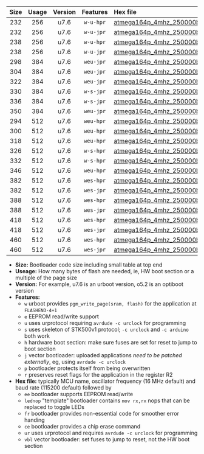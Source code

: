 |Size|Usage|Version|Features|Hex file|
|:-:|:-:|:-:|:-:|:--|
|232|256|u7.6|`w-u-hpr`|[atmega164p_4mhz_250000bps_ur.hex](https://raw.githubusercontent.com/stefanrueger/urboot/main/atmega164p_4mhz_250000bps_ur.hex)|
|232|256|u7.6|`w-u-jpr`|[atmega164p_4mhz_250000bps_ur_vbl.hex](https://raw.githubusercontent.com/stefanrueger/urboot/main/atmega164p_4mhz_250000bps_ur_vbl.hex)|
|238|256|u7.6|`w-u-hpr`|[atmega164p_4mhz_250000bps_lednop_ur.hex](https://raw.githubusercontent.com/stefanrueger/urboot/main/atmega164p_4mhz_250000bps_lednop_ur.hex)|
|238|256|u7.6|`w-u-jpr`|[atmega164p_4mhz_250000bps_lednop_ur_vbl.hex](https://raw.githubusercontent.com/stefanrueger/urboot/main/atmega164p_4mhz_250000bps_lednop_ur_vbl.hex)|
|298|384|u7.6|`weu-jpr`|[atmega164p_4mhz_250000bps_ee_ur_vbl.hex](https://raw.githubusercontent.com/stefanrueger/urboot/main/atmega164p_4mhz_250000bps_ee_ur_vbl.hex)|
|304|384|u7.6|`weu-jpr`|[atmega164p_4mhz_250000bps_ee_lednop_ur_vbl.hex](https://raw.githubusercontent.com/stefanrueger/urboot/main/atmega164p_4mhz_250000bps_ee_lednop_ur_vbl.hex)|
|322|384|u7.6|`weu-jpr`|[atmega164p_4mhz_250000bps_ee_lednop_fr_ur_vbl.hex](https://raw.githubusercontent.com/stefanrueger/urboot/main/atmega164p_4mhz_250000bps_ee_lednop_fr_ur_vbl.hex)|
|330|384|u7.6|`w-s-jpr`|[atmega164p_4mhz_250000bps_vbl.hex](https://raw.githubusercontent.com/stefanrueger/urboot/main/atmega164p_4mhz_250000bps_vbl.hex)|
|336|384|u7.6|`w-s-jpr`|[atmega164p_4mhz_250000bps_lednop_vbl.hex](https://raw.githubusercontent.com/stefanrueger/urboot/main/atmega164p_4mhz_250000bps_lednop_vbl.hex)|
|350|384|u7.6|`weu-jpr`|[atmega164p_4mhz_250000bps_ee_lednop_fr_ce_ur_vbl.hex](https://raw.githubusercontent.com/stefanrueger/urboot/main/atmega164p_4mhz_250000bps_ee_lednop_fr_ce_ur_vbl.hex)|
|294|512|u7.6|`weu-hpr`|[atmega164p_4mhz_250000bps_ee_ur.hex](https://raw.githubusercontent.com/stefanrueger/urboot/main/atmega164p_4mhz_250000bps_ee_ur.hex)|
|300|512|u7.6|`weu-hpr`|[atmega164p_4mhz_250000bps_ee_lednop_ur.hex](https://raw.githubusercontent.com/stefanrueger/urboot/main/atmega164p_4mhz_250000bps_ee_lednop_ur.hex)|
|318|512|u7.6|`weu-hpr`|[atmega164p_4mhz_250000bps_ee_lednop_fr_ur.hex](https://raw.githubusercontent.com/stefanrueger/urboot/main/atmega164p_4mhz_250000bps_ee_lednop_fr_ur.hex)|
|326|512|u7.6|`w-s-hpr`|[atmega164p_4mhz_250000bps.hex](https://raw.githubusercontent.com/stefanrueger/urboot/main/atmega164p_4mhz_250000bps.hex)|
|332|512|u7.6|`w-s-hpr`|[atmega164p_4mhz_250000bps_lednop.hex](https://raw.githubusercontent.com/stefanrueger/urboot/main/atmega164p_4mhz_250000bps_lednop.hex)|
|346|512|u7.6|`weu-hpr`|[atmega164p_4mhz_250000bps_ee_lednop_fr_ce_ur.hex](https://raw.githubusercontent.com/stefanrueger/urboot/main/atmega164p_4mhz_250000bps_ee_lednop_fr_ce_ur.hex)|
|382|512|u7.6|`wes-hpr`|[atmega164p_4mhz_250000bps_ee.hex](https://raw.githubusercontent.com/stefanrueger/urboot/main/atmega164p_4mhz_250000bps_ee.hex)|
|382|512|u7.6|`wes-jpr`|[atmega164p_4mhz_250000bps_ee_vbl.hex](https://raw.githubusercontent.com/stefanrueger/urboot/main/atmega164p_4mhz_250000bps_ee_vbl.hex)|
|388|512|u7.6|`wes-hpr`|[atmega164p_4mhz_250000bps_ee_lednop.hex](https://raw.githubusercontent.com/stefanrueger/urboot/main/atmega164p_4mhz_250000bps_ee_lednop.hex)|
|388|512|u7.6|`wes-jpr`|[atmega164p_4mhz_250000bps_ee_lednop_vbl.hex](https://raw.githubusercontent.com/stefanrueger/urboot/main/atmega164p_4mhz_250000bps_ee_lednop_vbl.hex)|
|418|512|u7.6|`wes-hpr`|[atmega164p_4mhz_250000bps_ee_lednop_fr.hex](https://raw.githubusercontent.com/stefanrueger/urboot/main/atmega164p_4mhz_250000bps_ee_lednop_fr.hex)|
|418|512|u7.6|`wes-jpr`|[atmega164p_4mhz_250000bps_ee_lednop_fr_vbl.hex](https://raw.githubusercontent.com/stefanrueger/urboot/main/atmega164p_4mhz_250000bps_ee_lednop_fr_vbl.hex)|
|460|512|u7.6|`wes-hpr`|[atmega164p_4mhz_250000bps_ee_lednop_fr_ce.hex](https://raw.githubusercontent.com/stefanrueger/urboot/main/atmega164p_4mhz_250000bps_ee_lednop_fr_ce.hex)|
|460|512|u7.6|`wes-jpr`|[atmega164p_4mhz_250000bps_ee_lednop_fr_ce_vbl.hex](https://raw.githubusercontent.com/stefanrueger/urboot/main/atmega164p_4mhz_250000bps_ee_lednop_fr_ce_vbl.hex)|

- **Size:** Bootloader code size including small table at top end
- **Useage:** How many bytes of flash are needed, ie, HW boot section or a multiple of the page size
- **Version:** For example, u7.6 is an urboot version, o5.2 is an optiboot version
- **Features:**
  + `w` urboot provides `pgm_write_page(sram, flash)` for the application at `FLASHEND-4+1`
  + `e` EEPROM read/write support
  + `u` uses urprotocol requiring `avrdude -c urclock` for programming
  + `s` uses skeleton of STK500v1 protocol; `-c urclock` and `-c arduino` both work
  + `h` hardware boot section: make sure fuses are set for reset to jump to boot section
  + `j` vector bootloader: uploaded applications *need to be patched externally*, eg, using `avrdude -c urclock`
  + `p` bootloader protects itself from being overwritten
  + `r` preserves reset flags for the application in the register R2
- **Hex file:** typically MCU name, oscillator frequency (16 MHz default) and baud rate (115200 default) followed by
  + `ee` bootloader supports EEPROM read/write
  + `lednop` "template" bootloader contains `mov rx,rx` nops that can be replaced to toggle LEDs
  + `fr` bootloader provides non-essential code for smoother error handing
  + `ce` bootloader provides a chip erase command
  + `ur` uses urprotocol and requires `avrdude -c urclock` for programming
  + `vbl` vector bootloader: set fuses to jump to reset, not the HW boot section
